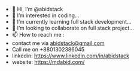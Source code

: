 - 👋 Hi, I’m @abidstack
- 👀 I’m interested in coding...
- 🌱 I’m currently learning full stack development...
- 💞️ I’m looking to collaborate on full stack project...
- 📫 How to reach me :
- contact me via abidstack@gmail.com
- Call me on +8801302386045
- linkedin: https://www.linkedin.com/in/abidstack
- website: https://mdabid.com/

<!---
abidstack/abidstack is a ✨ special ✨ repository because its `README.md` (this file) appears on your GitHub profile.
You can click the Preview link to take a look at your changes.
--->
